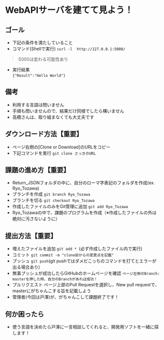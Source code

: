 # WebAPIサーバを建てて見よう！  
## ゴール
- 下記の条件を満たしていること  
- コマンド(Shellで実行)
`curl -l  http://127.0.0.1:5000/`
> :5000は変わる可能性あり
- 実行結果  
`{"Result":"Hello World"}`

## 備考

- 利用する言語は問いません
- 手順も問いませんので、結果だけ同様でしたら構いません
- 高橋さんは、取り組まなくても大丈夫です

## ダウンロード方法【重要】  

- ページ右側の[Clone or Download]のURLをコピー
- 下記コマンドを実行
`git clone さっきのURL`

## 課題の進め方【重要】

- Return_JSONフォルダの中に、自分のローマ字表記のフォルダを作成(ex. Ryo_Tozawa)
- ブランチを作成
`git branch Ryo_Tozawa`
- ブランチを切る
`git checkout Ryo_Tozawa`
- 作成したファイルのみをGit管理に追加
`git add Ryo_Tozawa`
- Ryo_Tozawaの中で、課題のプログラムを作成（※作成したファイルの外は絶対に汚さないように）

## 提出方法【重要】

- 増えたファイルを追加
`git add * `(必ず作成したファイル内で実行)
- コミット
`git commit -m "clone前からの変更点を記載"`
- プッシュ
`git push`(git pushではダメだこっちのコマンドを打てとエラーが出る場合あり)
- 無事プッシュが成功したらGitHubのホームページを確認
`ページ左側のBranch: masterを押した時、自分のBranchがあれば成功！`
- プルリクエスト
ページ上部のPull Requestを選択し、New pull requestで、masterにがちゃんこする旨を記載しよう
- 管理者(今回は戸澤)が、がちゃんこして課題終了です！

## 何か困ったら
- 使う言語を決めたら戸澤に一言相談してくれると、開発用ソフトを一緒に探します！